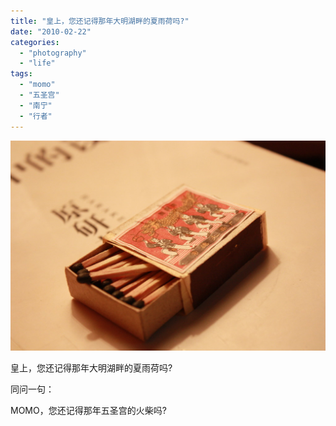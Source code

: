 ```yaml
---
title: "皇上，您还记得那年大明湖畔的夏雨荷吗?"
date: "2010-02-22"
categories: 
  - "photography"
  - "life"
tags: 
  - "momo"
  - "五圣宫"
  - "南宁"
  - "行者"
---
```


![南宁五圣宫](images/4379474578_be322aa266_b.jpg)

皇上，您还记得那年大明湖畔的夏雨荷吗?

同问一句：

MOMO，您还记得那年五圣宫的火柴吗?
